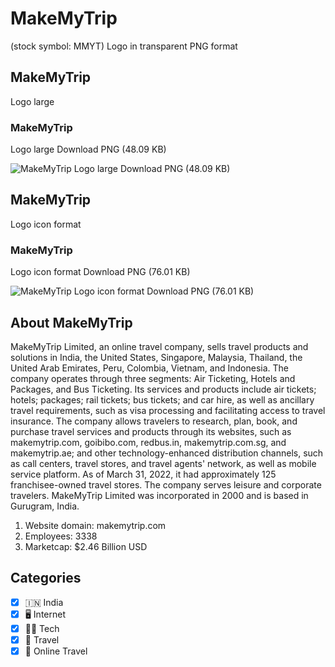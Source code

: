 # MakeMyTrip
 (stock symbol: MMYT) Logo in transparent PNG format

## MakeMyTrip
 Logo large

### MakeMyTrip
 Logo large Download PNG (48.09 KB)

![MakeMyTrip
 Logo large Download PNG (48.09 KB)](/img/orig/MMYT_BIG-7271499a.png)

## MakeMyTrip
 Logo icon format

### MakeMyTrip
 Logo icon format Download PNG (76.01 KB)

![MakeMyTrip
 Logo icon format Download PNG (76.01 KB)](/img/orig/MMYT-ca98a9f1.png)

## About MakeMyTrip


MakeMyTrip Limited, an online travel company, sells travel products and solutions in India, the United States, Singapore, Malaysia, Thailand, the United Arab Emirates, Peru, Colombia, Vietnam, and Indonesia. The company operates through three segments: Air Ticketing, Hotels and Packages, and Bus Ticketing. Its services and products include air tickets; hotels; packages; rail tickets; bus tickets; and car hire, as well as ancillary travel requirements, such as visa processing and facilitating access to travel insurance. The company allows travelers to research, plan, book, and purchase travel services and products through its websites, such as makemytrip.com, goibibo.com, redbus.in, makemytrip.com.sg, and makemytrip.ae; and other technology-enhanced distribution channels, such as call centers, travel stores, and travel agents' network, as well as mobile service platform. As of March 31, 2022, it had approximately 125 franchisee-owned travel stores. The company serves leisure and corporate travelers. MakeMyTrip Limited was incorporated in 2000 and is based in Gurugram, India.

1. Website domain: makemytrip.com
2. Employees: 3338
3. Marketcap: $2.46 Billion USD


## Categories
- [x] 🇮🇳 India
- [x] 🖥️ Internet
- [x] 👩‍💻 Tech
- [x] 🌴 Travel
- [x] 🌴 Online Travel
